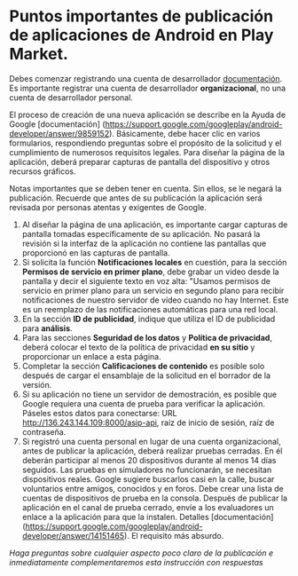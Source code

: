 # Puntos importantes de publicación de aplicaciones de Android en Play Market.

Debes comenzar registrando una cuenta de desarrollador [documentación](https://support.google.com/googleplay/android-developer/answer/6112435). Es importante registrar una cuenta de desarrollador **organizacional**, no una cuenta de desarrollador personal.

El proceso de creación de una nueva aplicación se describe en la Ayuda de Google [documentación] (https://support.google.com/googleplay/android-developer/answer/9859152).
Básicamente, debe hacer clic en varios formularios, respondiendo preguntas sobre el propósito de la solicitud y el cumplimiento de numerosos requisitos legales.
Para diseñar la página de la aplicación, deberá preparar capturas de pantalla del dispositivo y otros recursos gráficos.

Notas importantes que se deben tener en cuenta. Sin ellos, se le negará la publicación. Recuerde que antes de su publicación la aplicación será revisada por personas atentas y exigentes de Google.

1. Al diseñar la página de una aplicación, es importante cargar capturas de pantalla tomadas específicamente de su aplicación. No pasará la revisión si la interfaz de la aplicación no contiene las pantallas que proporcionó en las capturas de pantalla.
2. Si solicita la función **Notificaciones locales** en cuestión, para la sección **Permisos de servicio en primer plano**, debe grabar un video desde la pantalla y decir el siguiente texto en voz alta: "Usamos permisos de servicio en primer plano para un servicio en segundo plano para recibir notificaciones de nuestro servidor de vídeo cuando no hay Internet. Este es un reemplazo de las notificaciones automáticas para una red local.
3. En la sección **ID de publicidad**, indique que utiliza el ID de publicidad para **análisis**.
4. Para las secciones **Seguridad de los datos** y **Política de privacidad**, deberá colocar el texto de la política de privacidad **en su sitio** y proporcionar un enlace a esta página.
5. Completar la sección **Calificaciones de contenido** es posible solo después de cargar el ensamblaje de la solicitud en el borrador de la versión.
6. Si su aplicación no tiene un servidor de demostración, es posible que Google requiera una cuenta de prueba para verificar la aplicación. Páseles estos datos para conectarse: URL http://136.243.144.109:8000/asip-api, raíz de inicio de sesión, raíz de contraseña.
7. Si registró una cuenta personal en lugar de una cuenta organizacional, antes de publicar la aplicación, deberá realizar pruebas cerradas. En él deberán participar al menos 20 dispositivos durante al menos 14 días seguidos. Las pruebas en simuladores no funcionarán, se necesitan dispositivos reales. Google sugiere buscarlos casi en la calle, buscar voluntarios entre amigos, conocidos y en foros. Debe crear una lista de cuentas de dispositivos de prueba en la consola. Después de publicar la aplicación en el canal de prueba cerrado, envíe a los evaluadores un enlace a la aplicación para que la instalen. Detalles [documentación] (https://support.google.com/googleplay/android-developer/answer/14151465). El requisito más absurdo.

_Haga preguntas sobre cualquier aspecto poco claro de la publicación e inmediatamente complementaremos esta instrucción con respuestas_